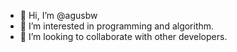 - 👋 Hi, I’m @agusbw
- 👀 I’m interested in programming and algorithm.
- 💞️ I’m looking to collaborate with other developers.
